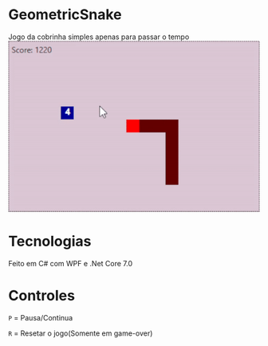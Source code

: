# GeometricSnake
Jogo da cobrinha simples apenas para passar o tempo
![Geometric](assets/game.gif)

# Tecnologias
Feito em C# com WPF e .Net Core 7.0

# Controles
``P`` = Pausa/Continua

``R`` = Resetar o jogo(Somente em game-over)